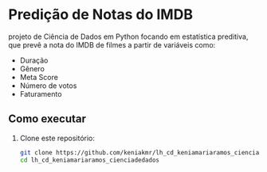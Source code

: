 # Predição de Notas do IMDB
projeto de Ciência de Dados em Python focando em estatística preditiva, que prevê a nota do IMDB de filmes a partir de variáveis como:
- Duração
- Gênero
- Meta Score
- Número de votos
- Faturamento 

##  Como executar

1. Clone este repositório:
   ```bash
   git clone https://github.com/keniakmr/lh_cd_keniamariaramos_cienciadedados.git
   cd lh_cd_keniamariaramos_cienciadedados




